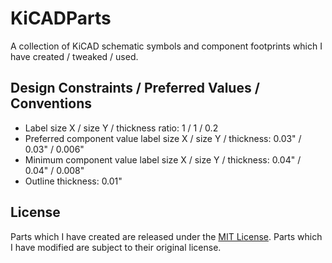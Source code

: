 KiCADParts
==========

A collection of KiCAD schematic symbols and component footprints which I have created / tweaked / used.

## Design Constraints / Preferred Values / Conventions

* Label size X / size Y / thickness ratio: 1 / 1 / 0.2
 * Preferred component value label size X / size Y / thickness: 0.03" / 0.03" / 0.006"
 * Minimum component value label size X / size Y / thickness: 0.04" / 0.04" / 0.008"
* Outline thickness: 0.01"

## License

Parts which I have created are released under the [MIT License](http://opensource.org/licenses/MIT).  Parts which I have modified are subject to their original license.
